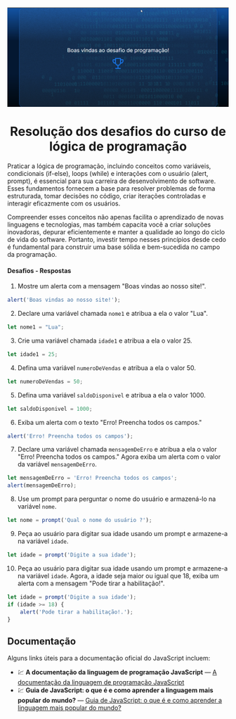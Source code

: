 <h1 align="center"><img align="center" src="./github_assets/img/Result.png" alt="Result"></img></h1>

<h1 align="center"> Resolução dos desafios do curso de lógica de programação </h1>

Praticar a lógica de programação, incluindo conceitos como variáveis, condicionais (if-else), loops (while) e interações com o usuário (alert, prompt), é essencial para sua carreira de desenvolvimento de software. Esses fundamentos fornecem a base para resolver problemas de forma estruturada, tomar decisões no código, criar iterações controladas e interagir eficazmente com os usuários. 

Compreender esses conceitos não apenas facilita o aprendizado de novas linguagens e tecnologias, mas também capacita você a criar soluções inovadoras, depurar eficientemente e manter a qualidade ao longo do ciclo de vida do software. Portanto, investir tempo nesses princípios desde cedo é fundamental para construir uma base sólida e bem-sucedida no campo da programação.



#### Desafios - Respostas

1) Mostre um alerta com a mensagem "Boas vindas ao nosso site!".

```js
alert('Boas vindas ao nosso site!');
```

2) Declare uma variável chamada `nome1` e atribua a ela o valor "Lua".

```js
let nome1 = "Lua";
```

3) Crie uma variável chamada `idade1` e atribua a ela o valor 25.

```js
let idade1 = 25;
```

4) Defina uma variável `numeroDeVendas` e atribua a ela o valor 50.

```js
let numeroDeVendas = 50;
```

5) Defina uma variável `saldoDisponivel` e atribua a ela o valor 1000. 

```js
let saldoDisponivel = 1000;
```

6) Exiba um alerta com o texto "Erro! Preencha todos os campos."

```js
alert('Erro! Preencha todos os campos');
```

7) Declare uma variável chamada `mensagemDeErro` e atribua a ela o valor  "Erro! Preencha todos os campos." Agora exiba um alerta com o valor da variável `mensagemDeErro`.

```js 
let mensagemDeErro = 'Erro! Preencha todos os campos';
alert(mensagemDeErro);
```

8) Use um prompt para perguntar o nome do usuário e armazená-lo na variável `nome`.

```js
let nome = prompt('Qual o nome do usuário ?');
```

9) Peça ao usuário para digitar sua idade usando um prompt e armazene-a na variável `idade`.

```js
let idade = prompt('Digite a sua idade');
```

10) Peça ao usuário para digitar sua idade usando um prompt e armazene-a na variável `idade`. Agora, a idade seja maior ou igual que 18, exiba um alerta com a mensagem "Pode tirar a habilitação!".

```js
let idade = prompt('Digite a sua idade');
if (idade >= 18) {
    alert('Pode tirar a habilitação!.'); 
}
```

## Documentação
Alguns links úteis para a documentação oficial do JavaScript incluem:


- 💹 **A documentação da linguagem de programação JavaScript** — [A documentação da linguagem de programação JavaScript](https://developer.mozilla.org/pt-BR/docs/Learn_web_development/Core/Scripting/What_is_JavaScript)
- 💹 **Guia de JavaScript: o que é e como aprender a linguagem mais popular do mundo?** — [Guia de JavaScript: o que é e como aprender a linguagem mais popular do mundo?](https://www.alura.com.br/artigos/javascript)